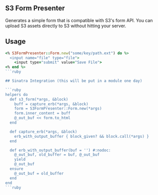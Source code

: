 ## S3 Form Presenter

Generates a simple form that is compatible with S3's form API. You can upload S3 assets directly to S3 without hitting your server.

## Usage

```ruby
<% S3FormPresenter::Form.new("some/key/path.ext") do %>
  <input name="file" type="file">
	<input type="submit" value="Save File">
<% end %>
```ruby

## Sinatra Integration (this will be put in a module one day)

```ruby
helpers do
  def s3_form(*args, &block)
    buff = capture_erb(*args, &block)
    form = S3FormPresenter::Form.new(*args)
    form.inner_content = buff
    @_out_buf << form.to_html
  end

  def capture_erb(*args, &block)
    erb_with_output_buffer { block_given? && block.call(*args) }
  end

  def erb_with_output_buffer(buf = '') #:nodoc:
    @_out_buf, old_buffer = buf, @_out_buf
    yield
    @_out_buf
  ensure
    @_out_buf = old_buffer
  end
end
```ruby
